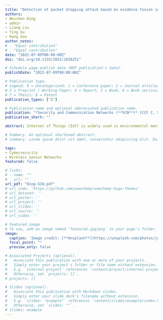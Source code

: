 ```yaml
---
title: "Detection of packet dropping attack based on evidence fusion in IoT networks"
authors:
- Weichen Ding
- admin
- Liang Liu
- Ying Gu
- Hang Gao
author_notes:
# - "Equal contribution"
# - "Equal contribution"
date: "2022-07-09T00:00:00Z"
doi: "doi.org/10.1155/2022/1028251"

# Schedule page publish date (NOT publication's date).
publishDate: "2022-07-09T00:00:00Z"

# Publication type.
# Legend: 0 = Uncategorized; 1 = Conference paper; 2 = Journal article;
# 3 = Preprint / Working Paper; 4 = Report; 5 = Book; 6 = Book section;
# 7 = Thesis; 8 = Patent
publication_types: ["2"]

# Publication name and optional abbreviated publication name.
publication: "*Security and Communication Networks (**SCN**)* [CCF C, SCI-Q3, IF 1.968]"
publication_short: ""

abstract: Internet of Things (IoT) is widely used in environmental monitoring, smart healthcare, and other fields. Due to its distributed nature, IoT is vulnerable to various internal attacks. One of these attacks is the packet-dropping attack, which is very harmful. The existing packet-dropping attack detection algorithms are unsuitable for emerging resource-constrained IoT networks. For example, ML-based algorithms always inject numerous packets to obtain the training dataset. However, it is heavyweight for energy-limited nodes to forward these extra packets. In this paper, we propose a lightweight evidence fusion-based detection algorithm (EFDA), which leverages the packet forwarding evidence to identify malicious nodes. Firstly, EFDA finds the sequence numbers of dropped packets and their corresponding source nodes. Then, it traces the routing path of each dropped packet and collects evidence for detection. The evidence stored by nodes around the path record the node’s forwarding behaviors. Finally, the collected evidence is fused to evaluate the trust of nodes. Based on nodes’ trust, the K-means clustering is used to distinguish between malicious nodes and benign nodes. We conduct simulation experiments to compare EFDA with ML-based algorithms. The experimental results demonstrate that EFDA can detect the packet-dropping attack without injecting packets and achieve a higher detection accuracy.

# Summary. An optional shortened abstract.
# summary: Lorem ipsum dolor sit amet, consectetur adipiscing elit. Duis posuere tellus ac convallis placerat. Proin tincidunt magna sed ex sollicitudin condimentum.

tags:
- Cybersecurity
- Wireless Sensor Networks
featured: false

# links:
# - name: ""
#   url: ""
url_pdf: "Ding-SCN.pdf"
# url_code: 'https://github.com/wowchemy/wowchemy-hugo-themes'
# url_dataset: ''
# url_poster: ''
# url_project: ''
# url_slides: ''
# url_source: ''
# url_video: ''

# Featured image
# To use, add an image named `featured.jpg/png` to your page's folder. 
image:
  caption: 'Image credit: [**Unsplash**](https://unsplash.com/photos/jdD8gXaTZsc)'
  focal_point: ""
  preview_only: false

# Associated Projects (optional).
#   Associate this publication with one or more of your projects.
#   Simply enter your project's folder or file name without extension.
#   E.g. `internal-project` references `content/project/internal-project/index.md`.
#   Otherwise, set `projects: []`.
# projects: []

# Slides (optional).
#   Associate this publication with Markdown slides.
#   Simply enter your slide deck's filename without extension.
#   E.g. `slides: "example"` references `content/slides/example/index.md`.
#   Otherwise, set `slides: ""`.
# slides: example
---
```


<!-- {{% callout note %}}
Click the *Cite* button above to demo the feature to enable visitors to import publication metadata into their reference management software.
{{% /callout %}}

{{% callout note %}}
Create your slides in Markdown - click the *Slides* button to check out the example.
{{% /callout %}}

Supplementary notes can be added here, including [code, math, and images](https://wowchemy.com/docs/writing-markdown-latex/). -->
